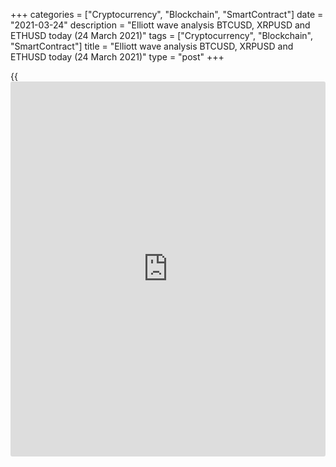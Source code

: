 +++
categories = ["Cryptocurrency", "Blockchain", "SmartContract"]
date = "2021-03-24"
description = "Elliott wave analysis BTCUSD, XRPUSD and ETHUSD today (24 March 2021)"
tags = ["Cryptocurrency", "Blockchain", "SmartContract"]
title = "Elliott wave analysis BTCUSD, XRPUSD and ETHUSD today (24 March 2021)"
type = "post"
+++

{{<iframe id="large-banner" src="https://www.bounty.group/#slide=8.0" width="100%" height="600" scrolling="no" style="border: 0px solid rgb(216, 221, 230); border-radius: 3px;">}}

2021-03-24

2021-03-24

Short-term forecast for BTCUSD, XRPUSD and ETHUSD 24.03.2021Roman Onegin

I welcome my readers!

I have prepared a short-term cryptocurrency forecast based on Elliott
wave analysis of Bitcoin, Ripple, and Ethereum. I offer entry signals to
trade each cryptocurrency.

Ripple has completed the corrective wave, and the XRP price should start
rising in an impulse.

The article covers the following subjects:

## Elliott wave Bitcoin analysis

The most recent BTCUSD chart section displays the formation of the
simple down zigzag [A]-[B]-[C], with the first two legs completed
inside. Wave [A] is an impulse, correction [B] is a double zigzag. There
is now forming the initial part of the bearish impulse wave [C], namely
its third sub-wave (3). The market should be declining in the impulse
wave 5 of (3) to a level of 51720.00. One could enter sell trades in the
current situation.

### Trading plan for [BTCUSD][1] today:

Sell 54006.50, TP 51720.00

* * *

## Elliott wave Ripple analysis

There continues forming the final wave [Y] of the double zigzag. The
zigzag is composed of three sub-waves (A)-(B)-(C). There is now
unfolding the upward impulse wave (C). Wave 4 is likely to have
completed as a small double zigzag. Therefore, the Ripple price should
be rising in wave 5, which could conclude the entire wave [Y] at a level
of around  0.645. One could open purchases in the current situation.

### Trading plan for [XRPUSD][2] today:

Buy 0.541, TP 0.645

* * *

## Elliott wave Ethereum analysis

After the linking wave X finished as a triple zigzag, there has started
a new bearish zigzag [A]-[B]-[C]. The market must have completed the
impulse wave [A] and the [B] correction, which is a double zigzag. There
is now unfolding the initial section of the impulse wave [C]. The market
should be declining in impulse wave 3 of a smaller degree to a level
below 1559.17. One could enter short trades in the current situation.

### Trading plan for [ETHUSD][3] **** today:

Sell 1672.99, TP 1559.17

* * *

P.S. Did you like my article? Share it in social networks: it will be
the best “thank you" :)

Ask me questions and comment below. I’ll be glad to answer your
questions and give necessary explanations.

 **Useful links:**

  * I recommend trying to trade with a reliable broker [here][4]. The system allows you to trade by yourself or copy successful traders from all across the globe.
  * Use my promo-code BLOG for getting deposit bonus 50% on LiteForex platform. Just enter this code in the appropriate field while [depositing][5] your trading account.
  * Telegram chat for traders: <t.me/liteforexengchat>. We are sharing the signals and trading experience
  * Telegram channel with high-quality analytics, Forex reviews, training articles, and other useful things for traders <t.me/liteforex>



## Price chart of BTCUSD in real time mode

The content of this article reflects the author’s opinion and does not
necessarily reflect the official position of LiteForex. The material
published on this page is provided for informational purposes only and
should not be considered as the provision of investment advice for the
purposes of Directive 2004/39/EC.

Rate this article:

{{value}}

( {{count}} {{title}} )

   1. my.liteforex.com/trading/chart?symbol=BTCUSD
   2. my.liteforex.com/trading/chart?symbol=XRPUSD
   3. my.liteforex.com/trading/chart?symbol=ETHUSD
   4. my.liteforex.com/?category=analysts-opinions&slug=short-term-forecast-for-[BTC](https://www.playgroundfx.com/blog/who-is-the-creator-of-bitcoin/)usd-xrpusd-and-ethusd-24032021&openPopup=%2Fregistration%2Fpopup&utm_source=blog&utm_medium=article&utm_campaign=bonus
   5. my.liteforex.com/deposit/?category=analysts-opinions&slug=short-term-forecast-for-[BTC](https://www.playgroundfx.com/blog/who-is-the-creator-of-bitcoin/)usd-xrpusd-and-ethusd-24032021&promo_code=BLOG&utm_source=blog&utm_medium=article&utm_campaign=bonus
